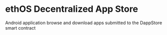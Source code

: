 # ethOS Decentralized App Store

Android application browse and download apps submitted to the DappStore smart contract

